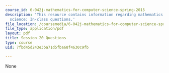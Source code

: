 ```yaml
---
course_id: 6-042j-mathematics-for-computer-science-spring-2015
description: 'This resource contains information regarding mathematics for computer
  science: In-class questions.'
file_location: /coursemedia/6-042j-mathematics-for-computer-science-spring-2015/7fbd45d243e3ba71d5fba68f4630c9fb_MIT6_042JS15_cp20.pdf
file_type: application/pdf
layout: pdf
title: Session 20 Questions
type: course
uid: 7fbd45d243e3ba71d5fba68f4630c9fb

---
```

None